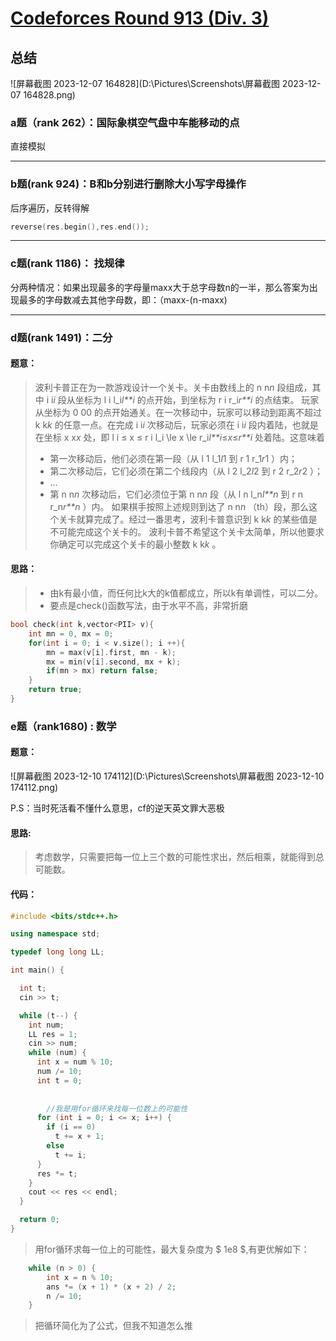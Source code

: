 #  [Codeforces Round 913 (Div. 3)](https://codeforces.com/contest/1907)



## 总结

![屏幕截图 2023-12-07 164828](D:\Pictures\Screenshots\屏幕截图 2023-12-07 164828.png)

### a题（rank 262）：国际象棋空气盘中车能移动的点

  直接模拟

---

### b题(rank 924)：B和b分别进行删除大小写字母操作

后序遍历，反转得解

~~~c++
reverse(res.begin(),res.end());
~~~

---

### c题(rank 1186)： 找规律

分两种情况：如果出现最多的字母量maxx大于总字母数n的一半，那么答案为出现最多的字母数减去其他字母数，即：（maxx-(n-maxx)

---

### d题(rank 1491)：二分

#### 题意：

>波利卡普正在为一款游戏设计一个关卡。关卡由数线上的 n n*n* 段组成，其中 i i*i* 段从坐标为 l i l_i*l**i* 的点开始，到坐标为 r i r_i*r**i* 的点结束。
>玩家从坐标为 0 00 的点开始通关。在一次移动中，玩家可以移动到距离不超过 k k*k* 的任意一点。在完成 i i*i* 次移动后，玩家必须在 i i*i* 段内着陆，也就是在坐标 x x*x* 处，即 l i ≤ x ≤ r i l_i \le x \le r_i*l**i*​≤*x*≤*r**i*​ 处着陆。这意味着
>
>- 第一次移动后，他们必须在第一段（从 l 1 l_1*l*1 到 r 1 r_1*r*1 ）内；
>- 第二次移动后，它们必须在第二个线段内（从 l 2 l_2*l*2 到 r 2 r_2*r*2 ）；
>- …
>- 第 n n*n* 次移动后，它们必须位于第 n n*n* 段（从 l n l_n*l**n* 到 r n r_n*r**n* ）内。
> 如果棋手按照上述规则到达了 n n*n* （th）段，那么这个关卡就算完成了。经过一番思考，波利卡普意识到 k k*k* 的某些值是不可能完成这个关卡的。
>  波利卡普不希望这个关卡太简单，所以他要求你确定可以完成这个关卡的最小整数 k k*k* 。

#### 思路：

>- 由k有最小值，而任何比k大的k值都成立，所以k有单调性，可以二分。
>- 要点是check()函数写法，由于水平不高，非常折磨

~~~cpp
bool check(int k,vector<PII> v){
    int mn = 0, mx = 0;
    for(int i = 0; i < v.size(); i ++){
        mn = max(v[i].first, mn - k);
        mx = min(v[i].second, mx + k);
        if(mn > mx) return false;
    }
    return true;
}
~~~

### e题（rank1680) : 数学



#### 题意：

![屏幕截图 2023-12-10 174112](D:\Pictures\Screenshots\屏幕截图 2023-12-10 174112.png)

P.S：当时死活看不懂什么意思，cf的逆天英文罪大恶极



#### 思路:

> 考虑数学，只需要把每一位上三个数的可能性求出，然后相乘，就能得到总可能数。



#### 代码：

```cpp
#include <bits/stdc++.h>

using namespace std;

typedef long long LL;

int main() {

  int t;
  cin >> t;

  while (t--) {
    int num;
    LL res = 1;
    cin >> num;
    while (num) {
      int x = num % 10;
      num /= 10;
      int t = 0;
        
        
        //我是用for循环来找每一位数上的可能性
      for (int i = 0; i <= x; i++) {
        if (i == 0)
          t += x + 1;
        else
          t += i;
      }
      res *= t;
    }
    cout << res << endl;
  }

  return 0;
}

```

>用for循环求每一位上的可能性，最大复杂度为 $ 1e8 $,有更优解如下：

```cpp
    while (n > 0) {
        int x = n % 10;
        ans *= (x + 1) * (x + 2) / 2;
        n /= 10;
    }
```

> 把循环简化为了公式，但我不知道怎么推
